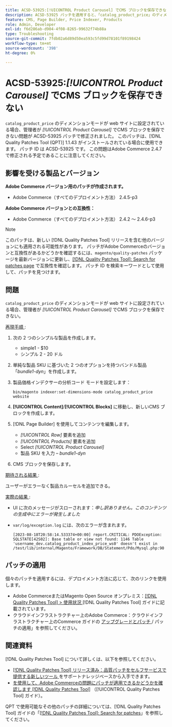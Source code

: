 ```yaml
---
title: ACSD-53925:[!UICONTROL Product Carousel] でCMS ブロックを保存できない
description: ACSD-53925 パッチを適用すると、「catalog_product_price」のディメンションモードが web サイトに設定されている場合、管理者が製品カルーセルでCMS ブロックを保存できないAdobe Commerceの問題を修正できます。
feature: CMS, Page Builder, Price Indexer, Products
role: Admin, Developer
exl-id: f6d286ab-d904-4f08-8265-99632f74b88a
type: Troubleshooting
source-git-commit: 7fdb02a6d89d50ea593c5fd99d78101f89198424
workflow-type: tm+mt
source-wordcount: '398'
ht-degree: 0%

---
```


# ACSD-53925:*[!UICONTROL Product Carousel]* でCMS ブロックを保存できない

`catalog_product_price` のディメンションモードが web サイトに設定されている場合、管理者が *[!UICONTROL Product Carousel]* でCMS ブロックを保存できない問題が ACSD-53925 パッチで修正されました。 このパッチは、[!DNL Quality Patches Tool (QPT)] 1.1.43 がインストールされている場合に使用できます。 パッチ ID は ACSD-53925 です。 この問題はAdobe Commerce 2.4.7 で修正される予定であることに注意してください。

## 影響を受ける製品とバージョン

**Adobe Commerce バージョン用のパッチが作成されます。**

* Adobe Commerce（すべてのデプロイメント方法） 2.4.5-p3

**Adobe Commerce バージョンとの互換性：**

* Adobe Commerce（すべてのデプロイメント方法） 2.4.2 ～ 2.4.6-p3

>[!NOTE]
>
>このパッチは、新しい [!DNL Quality Patches Tool] リリースを含む他のバージョンにも適用される可能性があります。 パッチがAdobe Commerceのバージョンと互換性があるかどうかを確認するには、`magento/quality-patches` パッケージを最新バージョンに更新し、[[!DNL Quality Patches Tool]: Search for patches page](https://experienceleague.adobe.com/tools/commerce-quality-patches/index.html?lang=ja) で互換性を確認します。 パッチ ID を検索キーワードとして使用して、パッチを見つけます。

## 問題

`catalog_product_price` のディメンションモードが web サイトに設定されている場合、管理者が *[!UICONTROL Product Carousel]* でCMS ブロックを保存できない。

<u> 再現手順 </u>:

1. 次の 2 つのシンプルな製品を作成します。
   * simple1 - $10
   * シンプル 2 - 20 ドル
1. 単純な製品 SKU に基づいた 2 つのオプションを持つバンドル製品「*bundle1-dyn*」を作成します。
1. 製品価格インデクサーの分析コード モードを設定します：

   `bin/magento indexer:set-dimensions-mode catalog_product_price website`

1. **[!UICONTROL Content]**/**[!UICONTROL Blocks]** に移動し、新しいCMS ブロックを作成します。
1. [!DNL Page Builder] を使用してコンテンツを編集します。
   * *[!UICONTROL Row]* 要素を追加
   * *[!UICONTROL Products]* 要素を追加
   * Select *[!UICONTROL Product Carousel]*
   * 製品 SKU を入力 – *bundle1-dyn*
1. CMS ブロックを保存します。

<u> 期待される結果 </u>:

ユーザーがエラーなく製品カルーセルを追加できる。

<u> 実際の結果 </u>:

* UI に次のメッセージがスローされます：*申し訳ありません。このコンテンツの生成中にエラーが発生しました*
* `var/log/exception.log` には、次のエラーが含まれます。

  ```
  [2023-08-18T20:58:14.533374+00:00] report.CRITICAL: PDOException: SQLSTATE[42S02]: Base table or view not found: 1146 Table 'username_dev.catalog_product_index_price_ws0' doesn't exist in /test/lib/internal/Magento/Framework/DB/Statement/Pdo/Mysql.php:90
  ```

## パッチの適用

個々のパッチを適用するには、デプロイメント方法に応じて、次のリンクを使用します。

* Adobe CommerceまたはMagento Open Source オンプレミス：[[!DNL Quality Patches Tool] > 使用状況 ](/help/tools/quality-patches-tool/usage.md) [!DNL Quality Patches Tool] ガイドに記載されています。
* クラウドインフラストラクチャー上のAdobe Commerce：クラウドインフラストラクチャー上のCommerce ガイドの [ アップグレードとパッチ ](https://experienceleague.adobe.com/docs/commerce-cloud-service/user-guide/develop/upgrade/apply-patches.html?lang=ja)/ パッチの適用」を参照してください。

## 関連資料

[!DNL Quality Patches Tool] について詳しくは、以下を参照してください。

* [[!DNL Quality Patches Tool]  リリース済み：品質パッチをセルフサービスで提供する新しいツール ](https://experienceleague.adobe.com/ja/docs/commerce-operations/tools/quality-patches-tool/quality-patches-tool-to-self-serve-quality-patches) をサポートナレッジベースから入手できます。
* [ を使用して、Adobe Commerceの問題にパッチが適用できるかどうかを確認します  [!DNL Quality Patches Tool]](/help/tools/quality-patches-tool/patches-available-in-qpt/check-patch-for-magento-issue-with-magento-quality-patches.md) （[!UICONTROL Quality Patches Tool] ガイド）。


QPT で使用可能なその他のパッチの詳細については、[!DNL Quality Patches Tool] ガイドの「[[!DNL Quality Patches Tool]: Search for patches](https://experienceleague.adobe.com/tools/commerce-quality-patches/index.html?lang=ja)」を参照してください。
